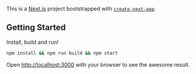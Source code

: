 This is a [Next.js](https://nextjs.org/) project bootstrapped with [`create-next-app`](https://github.com/vercel/next.js/tree/canary/packages/create-next-app).

## Getting Started

Install, build and run!

```bash
npm install && npm run build && npm start
```

Open [http://localhost:3000](http://localhost:3000) with your browser to see the awesome result.
